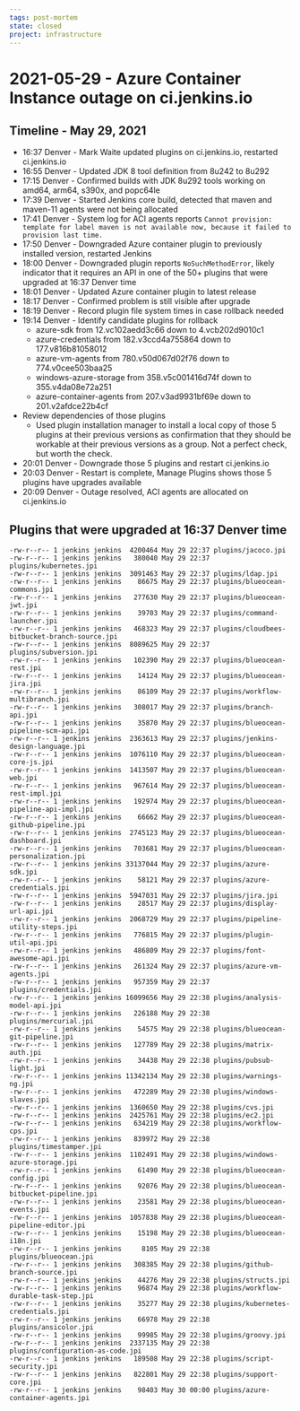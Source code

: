 ```yaml
---
tags: post-mortem
state: closed
project: infrastructure
---
```

<!-- markdownlint-disable MD013 -->

# 2021-05-29 - Azure Container Instance outage on ci.jenkins.io

## Timeline - May 29, 2021

* 16:37 Denver - Mark Waite updated plugins on ci.jenkins.io, restarted ci.jenkins.io
* 16:55 Denver - Updated JDK 8 tool definition from 8u242 to 8u292
* 17:15 Denver - Confirmed builds with JDK 8u292 tools working on amd64, arm64, s390x, and popc64le
* 17:39 Denver - Started Jenkins core build, detected that maven and maven-11 agents were not being allocated
* 17:41 Denver - System log for ACI agents reports `Cannot provision: template for label maven is not available now, because it failed to provision last time.`
* 17:50 Denver - Downgraded Azure container plugin to previously installed version, restarted Jenkins
* 18:00 Denver - Downgraded plugin reports `NoSuchMethodError`, likely indicator that it requires an API in one of the 50+ plugins that were upgraded at 16:37 Denver time
* 18:01 Denver - Updated Azure container plugin to latest release
* 18:17 Denver - Confirmed problem is still visible after upgrade
* 18:19 Denver - Record plugin file system times in case rollback needed
* 19:14 Denver - Identify candidate plugins for rollback
  * azure-sdk from 12.vc102aedd3c66 down to 4.vcb202d9010c1
  * azure-credentials from 182.v3ccd4a755864 down to 177.v816b81058012
  * azure-vm-agents from 780.v50d067d02f76 down to 774.v0cee503baa25
  * windows-azure-storage from 358.v5c001416d74f down to 355.v4da08e72a251
  * azure-container-agents from 207.v3ad9931bf69e down to 201.v2afdce22b4cf
* Review dependencies of those plugins
  * Used plugin installation manager to install a local copy of those 5 plugins at their previous versions as confirmation that they should be workable at their previous versions as a group.  Not a perfect check, but worth the check.
* 20:01 Denver - Downgrade those 5 plugins and restart ci.jenkins.io
* 20:03 Denver - Restart is complete, Manage Plugins shows those 5 plugins have upgrades available
* 20:09 Denver - Outage resolved, ACI agents are allocated on ci.jenkins.io

## Plugins that were upgraded at 16:37 Denver time

```
-rw-r--r-- 1 jenkins jenkins  4200464 May 29 22:37 plugins/jacoco.jpi
-rw-r--r-- 1 jenkins jenkins   380040 May 29 22:37 plugins/kubernetes.jpi
-rw-r--r-- 1 jenkins jenkins  3091463 May 29 22:37 plugins/ldap.jpi
-rw-r--r-- 1 jenkins jenkins    86675 May 29 22:37 plugins/blueocean-commons.jpi
-rw-r--r-- 1 jenkins jenkins   277630 May 29 22:37 plugins/blueocean-jwt.jpi
-rw-r--r-- 1 jenkins jenkins    39703 May 29 22:37 plugins/command-launcher.jpi
-rw-r--r-- 1 jenkins jenkins   468323 May 29 22:37 plugins/cloudbees-bitbucket-branch-source.jpi
-rw-r--r-- 1 jenkins jenkins  8089625 May 29 22:37 plugins/subversion.jpi
-rw-r--r-- 1 jenkins jenkins   102390 May 29 22:37 plugins/blueocean-rest.jpi
-rw-r--r-- 1 jenkins jenkins    14124 May 29 22:37 plugins/blueocean-jira.jpi
-rw-r--r-- 1 jenkins jenkins    86109 May 29 22:37 plugins/workflow-multibranch.jpi
-rw-r--r-- 1 jenkins jenkins   308017 May 29 22:37 plugins/branch-api.jpi
-rw-r--r-- 1 jenkins jenkins    35870 May 29 22:37 plugins/blueocean-pipeline-scm-api.jpi
-rw-r--r-- 1 jenkins jenkins  2363613 May 29 22:37 plugins/jenkins-design-language.jpi
-rw-r--r-- 1 jenkins jenkins  1076110 May 29 22:37 plugins/blueocean-core-js.jpi
-rw-r--r-- 1 jenkins jenkins  1413507 May 29 22:37 plugins/blueocean-web.jpi
-rw-r--r-- 1 jenkins jenkins   967614 May 29 22:37 plugins/blueocean-rest-impl.jpi
-rw-r--r-- 1 jenkins jenkins   192974 May 29 22:37 plugins/blueocean-pipeline-api-impl.jpi
-rw-r--r-- 1 jenkins jenkins    66662 May 29 22:37 plugins/blueocean-github-pipeline.jpi
-rw-r--r-- 1 jenkins jenkins  2745123 May 29 22:37 plugins/blueocean-dashboard.jpi
-rw-r--r-- 1 jenkins jenkins   703681 May 29 22:37 plugins/blueocean-personalization.jpi
-rw-r--r-- 1 jenkins jenkins 33137044 May 29 22:37 plugins/azure-sdk.jpi
-rw-r--r-- 1 jenkins jenkins    58121 May 29 22:37 plugins/azure-credentials.jpi
-rw-r--r-- 1 jenkins jenkins  5947031 May 29 22:37 plugins/jira.jpi
-rw-r--r-- 1 jenkins jenkins    28517 May 29 22:37 plugins/display-url-api.jpi
-rw-r--r-- 1 jenkins jenkins  2068729 May 29 22:37 plugins/pipeline-utility-steps.jpi
-rw-r--r-- 1 jenkins jenkins   776815 May 29 22:37 plugins/plugin-util-api.jpi
-rw-r--r-- 1 jenkins jenkins   486809 May 29 22:37 plugins/font-awesome-api.jpi
-rw-r--r-- 1 jenkins jenkins   261324 May 29 22:37 plugins/azure-vm-agents.jpi
-rw-r--r-- 1 jenkins jenkins   957359 May 29 22:37 plugins/credentials.jpi
-rw-r--r-- 1 jenkins jenkins 16099656 May 29 22:38 plugins/analysis-model-api.jpi
-rw-r--r-- 1 jenkins jenkins   226188 May 29 22:38 plugins/mercurial.jpi
-rw-r--r-- 1 jenkins jenkins    54575 May 29 22:38 plugins/blueocean-git-pipeline.jpi
-rw-r--r-- 1 jenkins jenkins   127789 May 29 22:38 plugins/matrix-auth.jpi
-rw-r--r-- 1 jenkins jenkins    34438 May 29 22:38 plugins/pubsub-light.jpi
-rw-r--r-- 1 jenkins jenkins 11342134 May 29 22:38 plugins/warnings-ng.jpi
-rw-r--r-- 1 jenkins jenkins   472289 May 29 22:38 plugins/windows-slaves.jpi
-rw-r--r-- 1 jenkins jenkins  1360650 May 29 22:38 plugins/cvs.jpi
-rw-r--r-- 1 jenkins jenkins  2425761 May 29 22:38 plugins/ec2.jpi
-rw-r--r-- 1 jenkins jenkins   634219 May 29 22:38 plugins/workflow-cps.jpi
-rw-r--r-- 1 jenkins jenkins   839972 May 29 22:38 plugins/timestamper.jpi
-rw-r--r-- 1 jenkins jenkins  1102491 May 29 22:38 plugins/windows-azure-storage.jpi
-rw-r--r-- 1 jenkins jenkins    61490 May 29 22:38 plugins/blueocean-config.jpi
-rw-r--r-- 1 jenkins jenkins    92076 May 29 22:38 plugins/blueocean-bitbucket-pipeline.jpi
-rw-r--r-- 1 jenkins jenkins    23581 May 29 22:38 plugins/blueocean-events.jpi
-rw-r--r-- 1 jenkins jenkins  1057838 May 29 22:38 plugins/blueocean-pipeline-editor.jpi
-rw-r--r-- 1 jenkins jenkins    15198 May 29 22:38 plugins/blueocean-i18n.jpi
-rw-r--r-- 1 jenkins jenkins     8105 May 29 22:38 plugins/blueocean.jpi
-rw-r--r-- 1 jenkins jenkins   308385 May 29 22:38 plugins/github-branch-source.jpi
-rw-r--r-- 1 jenkins jenkins    44276 May 29 22:38 plugins/structs.jpi
-rw-r--r-- 1 jenkins jenkins    96874 May 29 22:38 plugins/workflow-durable-task-step.jpi
-rw-r--r-- 1 jenkins jenkins    35277 May 29 22:38 plugins/kubernetes-credentials.jpi
-rw-r--r-- 1 jenkins jenkins    66978 May 29 22:38 plugins/ansicolor.jpi
-rw-r--r-- 1 jenkins jenkins    99985 May 29 22:38 plugins/groovy.jpi
-rw-r--r-- 1 jenkins jenkins  2337135 May 29 22:38 plugins/configuration-as-code.jpi
-rw-r--r-- 1 jenkins jenkins   189508 May 29 22:38 plugins/script-security.jpi
-rw-r--r-- 1 jenkins jenkins   822801 May 29 22:38 plugins/support-core.jpi
-rw-r--r-- 1 jenkins jenkins    98403 May 30 00:00 plugins/azure-container-agents.jpi

```
